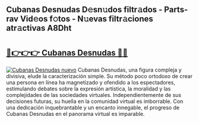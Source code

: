## Cubanas Desnudas D𝚎sn𝚞dos filtr𝚊dos - Parts-rav Vid𝚎os f𝚘tos - N𝚞evas filtr𝚊ciones atr𝚊ctivas A8Dht

# <h2><a href="http://mb19o05.tromn.icu/?c=Cubanas+Desnudas">🔗👉👉👉 Cubanas Desnudas 🔗🔗</a></h2>

[![Cubanas Desnudas nuevo](https://i.imgur.com/pEAQMta.gif)](http://mb19o05.tromn.icu/?c=Cubanas+Desnudas)
Cubanas Desnudas, una figura compleja y divisiva, elude la caracterización simple. Su método poco ortodoxo de crear una persona en línea ha magnetizado y ofendido a los espectadores, estimulando debates sobre la expresión artística, la moralidad y las complejidades de las sociedades virtuales. Independientemente de sus decisiones futuras, su huella en la comunidad virtual es imborrable. Con una dedicación inquebrantable y un encanto innegable, el progreso de Cubanas Desnudas en el panorama virtual es imparable.
